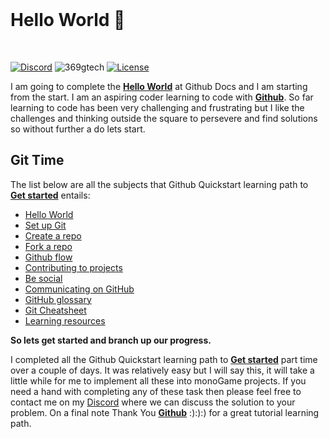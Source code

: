 <br/>
<p align="center">
<h1>Hello World 👋</h1>
<br/>
 
<a href="https://discord.gg/aTYpM7qX"><img src="https://img.shields.io/static/v1?logo=discord&label=&message=Discord&color=36393f&style=flat-square" alt="Discord"></a>
<img src="https://komarev.com/ghpvc/?username=369gtech&label=Profile%20Views&color=brightgreen&style=flat" alt="369gtech" />
<a href="https://github.com/369gtech/MIT-License/blob/main/LICENSE"><img src="https://img.shields.io/github/license/antonkomarev/github-profile-views-counter.svg?&color=green&style=flat-square" alt="License"></a>
</p>

I am going to complete the <a href="https://docs.github.com/en/get-started/quickstart/hello-world">**Hello World**</a> at Github Docs and I am starting from the start. I am an aspiring coder learning to code with <a href="https://github.com/github">**Github**</a>. So far learning to code has been very challenging and frustrating but I like the challenges and thinking outside the square to persevere and find solutions so without further a do lets start. 

<h2><strong>Git Time</strong></h2>

The list below are all the subjects that Github Quickstart learning path to <a href="https://docs.github.com/en/get-started">**Get started**</a> entails:

<ul>
  <li><a href="https://docs.github.com/en/get-started/quickstart/hello-world">Hello World</a></li>
  <li><a href="https://docs.github.com/en/get-started/quickstart/set-up-git">Set up Git</a></li>
  <li><a href="https://docs.github.com/en/get-started/quickstart/create-a-repo">Create a repo</a></li>
  <li><a href="https://docs.github.com/en/get-started/quickstart/fork-a-repo">Fork a repo</a></li>
  <li><a href="https://docs.github.com/en/get-started/quickstart/github-flow">Github flow</a></li>
  <li><a href="https://docs.github.com/en/get-started/quickstart/contributing-to-projects">Contributing to projects</a></li>
  <li><a href="https://docs.github.com/en/get-started/quickstart/be-social">Be social</a></li>
  <li><a href="https://docs.github.com/en/get-started/quickstart/communicating-on-github">Communicating on GitHub</a></li>
  <li><a href="https://docs.github.com/en/get-started/quickstart/github-glossary">GitHub glossary</a></li>
  <li><a href="https://docs.github.com/en/get-started/quickstart/git-cheatsheet">Git Cheatsheet</a></li>
  <li><a href="https://docs.github.com/en/get-started/quickstart/git-and-github-learning-resources">Learning resources</a></li>
</ul>

**So lets get started and branch up our progress.**

I completed all the Github Quickstart learning path to <a href="https://docs.github.com/en/get-started">**Get started**</a> part time over a couple of days. It was relatively easy but I will say this, it will take a little while for me to implement all these into monoGame projects. If you need a hand with completing any of these task then please feel free to contact me on my <a href="https://discord.gg/aTYpM7qX">Discord</a> where we can discuss the solution to your problem. On a final note Thank You <a href="https://github.com/github">**Github**</a> :):):) for a great tutorial learning path.
